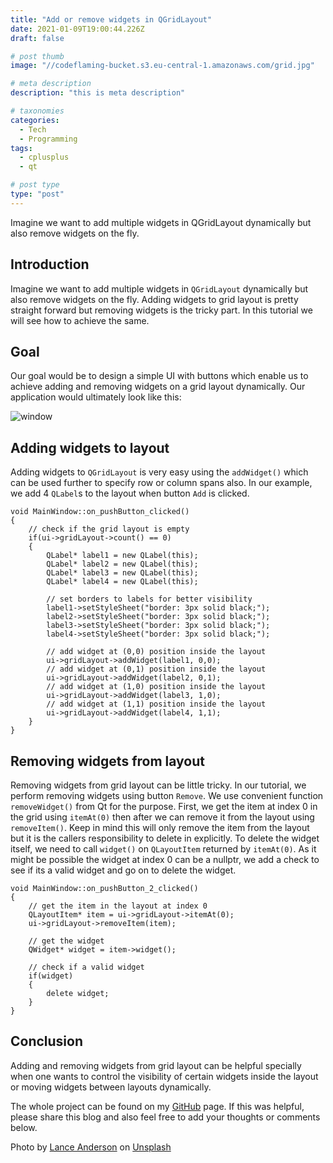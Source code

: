 ```yaml
---
title: "Add or remove widgets in QGridLayout"
date: 2021-01-09T19:00:44.226Z
draft: false

# post thumb
image: "//codeflaming-bucket.s3.eu-central-1.amazonaws.com/grid.jpg"

# meta description
description: "this is meta description"

# taxonomies
categories:
  - Tech
  - Programming
tags:
  - cplusplus
  - qt

# post type
type: "post"
---
```

Imagine we want to add multiple widgets in QGridLayout dynamically but also remove widgets on the fly.
<!--more-->

## Introduction

Imagine we want to add multiple widgets in `QGridLayout` dynamically but also remove widgets on the fly. Adding widgets to grid layout is pretty straight forward but removing widgets is the tricky part. In this tutorial we will see how to achieve the same.

## Goal

Our goal would be to design a simple UI with buttons which enable us to achieve adding and removing widgets on a grid layout dynamically. Our application would ultimately look like this:

![window](https://codeflaming-bucket.s3.eu-central-1.amazonaws.com/window.gif)

## Adding widgets to layout

Adding widgets to `QGridLayout` is very easy using the `addWidget()` which can be used further to specify row or column spans also. In our example, we add 4 `QLabel`s to the layout when button `Add` is clicked.

```
void MainWindow::on_pushButton_clicked()
{
    // check if the grid layout is empty
    if(ui->gridLayout->count() == 0)
    {
        QLabel* label1 = new QLabel(this);
        QLabel* label2 = new QLabel(this);
        QLabel* label3 = new QLabel(this);
        QLabel* label4 = new QLabel(this);

        // set borders to labels for better visibility
        label1->setStyleSheet("border: 3px solid black;");
        label2->setStyleSheet("border: 3px solid black;");
        label3->setStyleSheet("border: 3px solid black;");
        label4->setStyleSheet("border: 3px solid black;");

        // add widget at (0,0) position inside the layout
        ui->gridLayout->addWidget(label1, 0,0);
        // add widget at (0,1) position inside the layout
        ui->gridLayout->addWidget(label2, 0,1);
        // add widget at (1,0) position inside the layout
        ui->gridLayout->addWidget(label3, 1,0);
        // add widget at (1,1) position inside the layout
        ui->gridLayout->addWidget(label4, 1,1);
    }
}

```

## Removing widgets from layout

Removing widgets from grid layout can be little tricky. In our tutorial, we perform removing widgets using button `Remove`. We use convenient function `removeWidget()` from Qt for the purpose. First, we get the item at index 0 in the grid using `itemAt(0)` then after we can remove it from the layout using `removeItem()`. Keep in mind this will only remove the item from the layout but it is the callers responsibility to delete in explicitly. To delete the widget itself, we need to call `widget()` on `QLayoutItem` returned by `itemAt(0)`. As it might be possible the widget at index 0 can be a nullptr, we add a check to see if its a valid widget and go on to delete the widget.

```
void MainWindow::on_pushButton_2_clicked()
{
    // get the item in the layout at index 0
    QLayoutItem* item = ui->gridLayout->itemAt(0);
    ui->gridLayout->removeItem(item);

    // get the widget
    QWidget* widget = item->widget();

    // check if a valid widget
    if(widget)
    {
        delete widget;
    }
}
```

## Conclusion

Adding and removing widgets from grid layout can be helpful specially when one wants to control the visibility of certain widgets inside the layout or moving widgets between layouts dynamically.

The whole project can be found on my [GitHub](https://github.com/SurKM9/GridLayoutTest) page. If this was helpful, please share this blog and also feel free to add your thoughts or comments below.


<span>Photo by <a href="https://unsplash.com/@lanceanderson?utm_source=unsplash&amp;utm_medium=referral&amp;utm_content=creditCopyText">Lance Anderson</a> on <a href="https://unsplash.com/s/photos/grid?utm_source=unsplash&amp;utm_medium=referral&amp;utm_content=creditCopyText">Unsplash</a></span>
